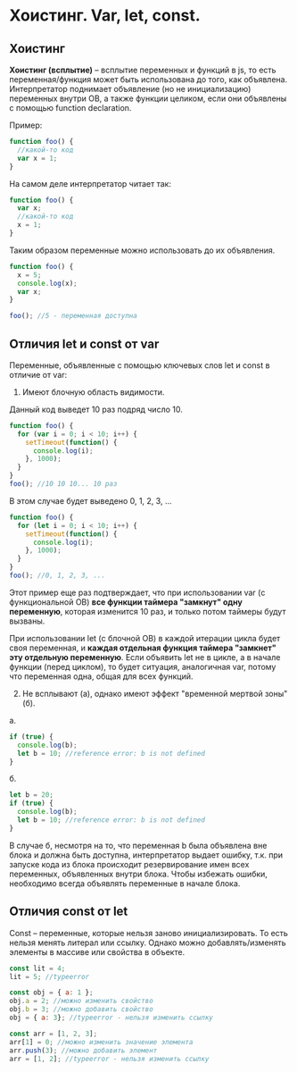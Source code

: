 # Хоистинг. Var, let, const.

## Хоистинг

**Хоистинг (всплытие)** – всплытие переменных и функций в js, то есть переменная/функция может быть использована до того, как объявлена. 
Интерпретатор поднимает объявление (но не инициализацию) переменных внутри ОВ, а также функции целиком, если они объявлены с помощью function declaration.

Пример:

```js
function foo() {
  //какой-то код
  var x = 1;
}
```

На самом деле интерпретатор читает так:

```js
function foo() {
  var x;
  //какой-то код
  x = 1;
}
```

Таким образом переменные можно использовать до их объявления.

```js
function foo() {
  x = 5;
  console.log(x);
  var x;
}

foo(); //5 - переменная доступна
```

## Отличия let и const от var

Переменные, объявленные с помощью ключевых слов let и const в отличие от var:

1. Имеют блочную область видимости.

  Данный код выведет 10 раз подряд число 10. 
  
  ```js
  function foo() {
    for (var i = 0; i < 10; i++) {
      setTimeout(function() {
        console.log(i);
      }, 1000);
    }
  }
  foo(); //10 10 10... 10 раз
  ```


  В этом случае будет выведено 0, 1, 2, 3, ...  
  
  ```js
  function foo() {
    for (let i = 0; i < 10; i++) {
      setTimeout(function() {
        console.log(i);
      }, 1000);
    }
  }
  foo(); //0, 1, 2, 3, ... 
  ```
  
  Этот пример еще раз подтверждает, что при использовании var (с функциональной ОВ) **все функции таймера "замкнут" одну переменную**, которая изменится 10 раз, и только потом таймеры будут вызваны.
  
  При использовании let (с блочной ОВ) в каждой итерации цикла будет своя переменная, и **каждая отдельная функция таймера "замкнет" эту отдельную переменную**. Если объявить let не в цикле, а в начале функции (перед циклом), то будет ситуация, аналогичная var, потому что переменная одна, общая для всех функций.

2. Не всплывают (а), однако имеют эффект "временной мертвой зоны" (б).

  а.

  ```js
  if (true) {
    console.log(b);
    let b = 10; //reference error: b is not defined
  }
  ```

  б.

  ```js
  let b = 20;
  if (true) {
    console.log(b);
    let b = 10; //reference error: b is not defined
  }
  ```
  
  В случае б, несмотря на то, что переменная b была объявлена вне блока и должна быть доступна, интерпретатор выдает ошибку, т.к. при запуске кода из блока происходит резервирование имен всех переменных, объявленных внутри блока. Чтобы избежать ошибки, необходимо всегда объявлять переменные в начале блока.


## Отличия const от let

Const – переменные, которые нельзя заново инициализировать. То есть нельзя менять литерал или ссылку. Однако можно добавлять/изменять элементы в массиве или свойства в объекте.

```js
const lit = 4;
lit = 5; //typeerror

const obj = { a: 1 };
obj.a = 2; //можно изменить свойство
obj.b = 3; //можно добавить свойство
obj = { a: 3}; //typeerror - нельзя изменить ссылку

const arr = [1, 2, 3];
arr[1] = 0; //можно изменить значение элемента
arr.push(3); //можно добавить элемент
arr = [1, 2]; //typeerror - нельзя изменить ссылку
```

